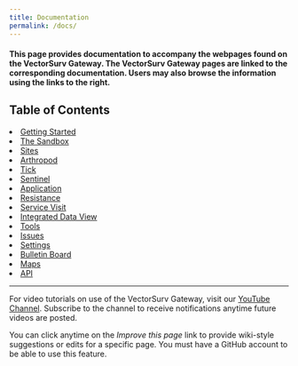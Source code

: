 ```yaml
---
title: Documentation
permalink: /docs/
---
```


<h4>This page provides documentation to accompany the webpages found on the VectorSurv Gateway. The VectorSurv Gateway pages are linked to the corresponding documentation. Users may also browse the information using the links to the right.</h4>

<div class="grid-container4">
    <div class= "box4">
        <h2>Table of Contents </h2>
        <li>
            <a class="linkclass" href="{{ site.baseurl }}/starting/">Getting Started</a>
        </li>
        <li>
            <a class="linkclass" href="{{ site.baseurl }}/docs/sandbox/">The Sandbox</a>
        </li>
        <li>
            <a class="linkclass" href="{{ site.baseurl }}/docs/site/site-menu/">Sites</a>
        </li>
        <li>
            <a class="linkclass" href="{{ site.baseurl }}/docs/arthropod/arthro_menu/">Arthropod</a>
        </li>
        <li>
            <a class="linkclass" href="{{ site.baseurl }}/docs/tick/tick-menu/">Tick</a>
        </li>
        <li>
            <a class="linkclass" href="{{ site.baseurl }}/docs/sentinel/sentinel-menu/">Sentinel</a>
        </li>
        <li>
            <a class="linkclass" href="{{ site.baseurl }}/docs/application/application-menu/">Application</a>
        </li>
        <li>
            <a class="linkclass" href="{{ site.baseurl }}/docs/resistance/resistance-menu/">Resistance</a>
        </li>
        <li>
            <a class="linkclass" href="{{ site.baseurl }}/docs/service-visit/service-visit-menu/">Service Visit</a>
        </li>
         <li>
            <a class="linkclass" href="{{ site.baseurl }}/docs/integrated-data-view/integrated-data-view/">Integrated Data View</a>
        </li>
         <li>
            <a class="linkclass" href="{{ site.baseurl }}/docs/tools/tools-menu/">Tools</a>
        </li>
        <li>
            <a class="linkclass" href="{{ site.baseurl }}/docs/issues/">Issues</a>
        </li>
        <li>
            <a class="linkclass" href="{{ site.baseurl }}/docs/settings/settings-menu/">Settings</a>
        </li>
        <li>
            <a class="linkclass" href="{{ site.baseurl }}/docs/bulletin_board/">Bulletin Board</a>
        </li>
        <li>
            <a class="linkclass" href="{{ site.baseurl }}/docs/maps/maps-menu/">Maps</a>
        </li>
        <li>
            <a class="linkclass" href="{{ site.baseurl }}/docs/vectorsurv-api/">API</a>
        </li>
    </div>
</div>

---

<div class="docs-p">
    <p>
        For video tutorials on use of the VectorSurv Gateway, visit our <a href="https://www.youtube.com/channel/UCCtI2QiZKE32AtlaiAVzl-gtarget="> YouTube Channel</a>. Subscribe to the channel to receive notifications anytime future videos are posted. 
    </p>
    <p>
        You can click anytime on the <i>Improve this page</i> link to provide wiki-style suggestions or edits for a specific page. You must have a GitHub account to be able to use this feature.
    </p>
</div>
